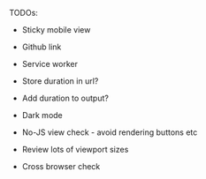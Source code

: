 TODOs:

- Sticky mobile view
- Github link
- Service worker
- Store duration in url?
- Add duration to output?
- Dark mode

- No-JS view check - avoid rendering buttons etc
- Review lots of viewport sizes
- Cross browser check
